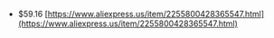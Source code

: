 - $59.16 [https://www.aliexpress.us/item/2255800428365547.html](https://www.aliexpress.us/item/2255800428365547.html)

